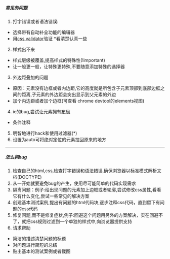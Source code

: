 #####  常见的问题
1. 打字错误或者语法错误:
* 选择带有自动补全功能的编辑器
* 用[css validator](http://jigsaw.w3.org/css-validator/)验证 *看清楚认真一些
2. 样式出不来
 * 样式层级被覆盖,提高样式的特殊性(!important)
 * 让一般更一般，让特殊更特殊,不要随意添加特殊的选择器
3. 外边距叠加的问题
 * 原因：元素没有边框或者内边距,它的高度就是所包含子元素顶部到底部边框之间的距离,子元素的外边距会突出显示到父元素的外边
 * 加个内边距或者加个边框(可查看 chrome devtool的elements视图)
4. ie的bug,尝试让元素拥有[布局](https://www.cnblogs.com/top5/archive/2011/06/30/2094044.html)
 * 条件注释
5. 明智地进行hack和使用过滤器(\*)
6. 设置为auto可将绝对定位的元素拉回原来的地方
*****
##### 怎么抓bug
1. 检查自己的html,css,检查打字错误和语法错误,确保浏览器以标准模式解析文档(DOCTYPE)
2. 从一开始就要避免bug的产生，使用尽可能简单的代码实现需求
3. 隔离问题：例子:给出现问题的元素加上边框或者轮廓,尝试修改css属性,看看它有什么变化,尝试一些常见的解决方案
4. 创建基本测试案例,提出有问题的html代码块,逐步注释css代码，直到留下有问题的css代码
5. 修复问题,而不是修复症状,例子:回避这个问题用另外的方案解决，实在回避不了，就把css规则过滤到一个单独的样式中,向浏览器提供支持
6. 请求帮助
 * 简洁的描述清楚问题的标题
 * 对问题进行简短的总结
 * 贴出基本的测试案例或者截图
